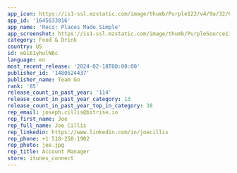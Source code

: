 ```yaml
---
app_icon: https://is1-ssl.mzstatic.com/image/thumb/Purple122/v4/9a/32/6f/9a326f1f-e8b4-4b16-6d19-9b1d247aa1d3/AppIcon-0-0-1x_U007emarketing-0-5-0-85-220.png/1024x1024bb.png
app_id: '1645633816'
app_name: 'Recs: Places Made Simple'
app_screenshot: https://is1-ssl.mzstatic.com/image/thumb/PurpleSource116/v4/b7/55/60/b7556031-4f4e-9798-cef7-6398585ab096/9ee9d8ca-c397-4641-b6a9-65804c6b986d_iPhone_5.5__-_1.png/1242x2208bb.png
category: Food & Drink
country: US
id: eGiE1yhulN6c
language: en
most_recent_release: '2024-02-18T00:00:00'
publisher_id: '1480524437'
publisher_name: Team Go
rank: '85'
release_count_in_past_year: '114'
release_count_in_past_year_category: 13
release_count_in_past_year_top_in_category: 38
rep_email: joseph.cillis@bitrise.io
rep_first_name: Joe
rep_full_name: Joe Cillis
rep_linkedin: https://www.linkedin.com/in/joecillis
rep_phone: +1 518-258-1902
rep_photo: joe.jpg
rep_title: Account Manager
store: itunes_connect
---
```

